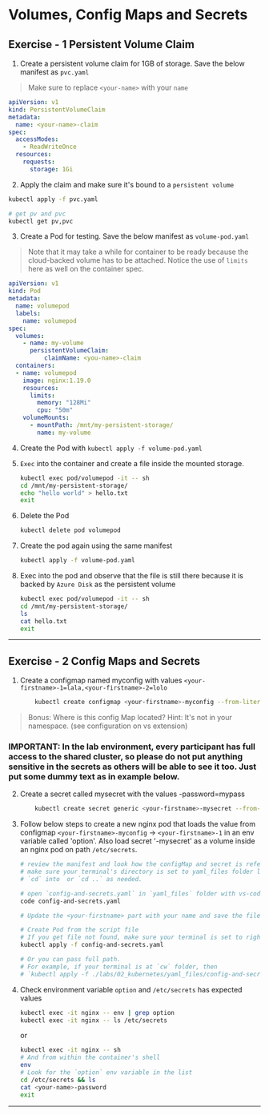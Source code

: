 # Volumes, Config Maps and Secrets

## Exercise - 1 Persistent Volume Claim

1. Create a persistent volume claim for 1GB of storage. Save the below manifest as `pvc.yaml`

> Make sure to replace `<your-name>` with your `name`
```yaml
apiVersion: v1
kind: PersistentVolumeClaim
metadata:
  name: <your-name>-claim
spec:
  accessModes:
    - ReadWriteOnce 
  resources:
    requests:
      storage: 1Gi
```

2. Apply the claim and make sure it's bound to a `persistent volume`

```bash
kubectl apply -f pvc.yaml

# get pv and pvc
kubectl get pv,pvc
```

3. Create a Pod for testing. Save the below manifest as `volume-pod.yaml`

>Note that it may take a while for container to be ready because the cloud-backed volume has to be attached. Notice the use of `limits` here as well on the container spec.

```yaml
apiVersion: v1
kind: Pod
metadata:
  name: volumepod
  labels:
    name: volumepod
spec:
  volumes:
    - name: my-volume               
      persistentVolumeClaim:
          claimName: <you-name>-claim
  containers:
  - name: volumepod
    image: nginx:1.19.0
    resources:
      limits:
        memory: "128Mi"
        cpu: "50m"    
    volumeMounts:
      - mountPath: /mnt/my-persistent-storage/
        name: my-volume
```

4. Create the Pod with `kubectl apply -f volume-pod.yaml`

5. `Exec` into the container and create a file inside the mounted storage.

    ```bash
    kubectl exec pod/volumepod -it -- sh
    cd /mnt/my-persistent-storage/
    echo "hello world" > hello.txt
    exit
    ```
    
6. Delete the Pod

    ```bash
    kubectl delete pod volumepod
    ```

7. Create the pod again using the same manifest

    ```bash
    kubectl apply -f volume-pod.yaml
    ```
8. Exec into the pod and observe that the file is still there because it is backed by `Azure Disk` as the persistent volume

    ```bash
    kubectl exec pod/volumepod -it -- sh
    cd /mnt/my-persistent-storage/
    ls
    cat hello.txt
    exit
    ```
---

## Exercise - 2 Config Maps and Secrets

1. Create a configmap named myconfig with values `<your-firstname>-1=lala,<your-firstname>-2=lolo`

    ```bash
        kubectl create configmap <your-firstname>-myconfig --from-literal=<your-firstname>-1=lala --from-literal=<your-firstname>-2=lolo
    ```

>Bonus: Where is this config Map located? Hint: It's not in your namespace. (see configuration on vs extension)

### IMPORTANT: In the lab environment, every participant has full access to the shared cluster, so please do not put anything sensitive in the secrets as others will be able to see it too. Just put some dummy text as in example below.


2. Create a secret called mysecret with the values <your-firstname>-password=mypass

    ```bash
        kubectl create secret generic <your-firstname>-mysecret --from-literal=<your-firstname>-password=mypass
    ```

3. Follow below steps to create a new nginx pod that loads the value from configmap ```<your-firstname>-myconfig``` ->  ```<your-firstname>-1``` in an env variable called 'option'. Also load secret '<your-firstname>-mysecret' as a volume inside an nginx pod on path ```/etc/secrets```.

    ```bash
    # review the manifest and look how the configMap and secret is referenced    
    # make sure your terminal's directory is set to yaml_files folder located in 02_kubernetes folder of the repo. 
    # `cd` into  or `cd ..` as needed. 

    # open `config-and-secrets.yaml` in `yaml_files` folder with vs-code or with nano   
    code config-and-secrets.yaml
    
    # Update the <your-firstname> part with your name and save the file

    # Create Pod from the script file
    # If you get file not found, make sure your terminal is set to right directory.    
    kubectl apply -f config-and-secrets.yaml

    # Or you can pass full path. 
    # For example, if your terminal is at `cw` folder, then 
    # `kubectl apply -f ./labs/02_kubernetes/yaml_files/config-and-secrets.yaml`
    ```

4. Check environment variable ```option``` and ```/etc/secrets``` has expected values

    ```bash
    kubectl exec -it nginx -- env | grep option
    kubectl exec -it nginx -- ls /etc/secrets
    ```
    or 

    ```bash
    kubectl exec -it nginx -- sh
    # And from within the container's shell
    env 
    # Look for the `option` env variable in the list
    cd /etc/secrets && ls
    cat <your-name>-password
    exit

---


